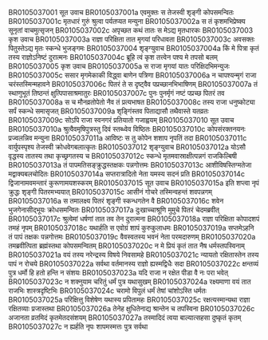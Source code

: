 BR0105037001	सूत उवाच
BR0105037001a	एवमुक्तः स तेजस्वी शृङ्गी कोपसमन्वितः
BR0105037001c	मृतधारं गुरुं श्रुत्वा पर्यतप्यत मन्युना
BR0105037002a	स तं कृशमभिप्रेष्क्य सूनृतां वाचमुत्सृजन्
BR0105037002c	अपृच्छत कथं तातः स मेऽद्य मृतधारकः
BR0105037003	कृश उवाच
BR0105037003a	राज्ञा परिक्षिता तात मृगयां परिधावता
BR0105037003c	अवसक्तः पितुस्तेऽद्य मृतः स्कन्धे भुजङ्गमः
BR0105037004	शृङ्ग्युवाच
BR0105037004a	किं मे पित्रा कृतं तस्य राज्ञोऽनिष्टं दुरात्मनः
BR0105037004c	ब्रूहि त्वं कृश तत्त्वेन पश्य मे तपसो बलम्
BR0105037005	कृश उवाच
BR0105037005a	स राजा मृगयां यातः परिक्षिदभिमन्युजः
BR0105037005c	ससार मृगमेकाकी विद्ध्वा बाणेन पत्रिणा
BR0105037006a	न चापश्यन्मृगं राजा चरंस्तस्मिन्महावने
BR0105037006c	पितरं ते स दृष्ट्वैव पप्रच्छानभिभाषिणम्
BR0105037007a	तं स्थाणुभूतं तिष्ठन्तं क्षुत्पिपासाश्रमातुरः
BR0105037007c	पुनः पुनर्मृगं नष्टं पप्रच्छ पितरं तव
BR0105037008a	स च मौनव्रतोपेतो नैव तं प्रत्यभाषत
BR0105037008c	तस्य राजा धनुष्कोट्या सर्पं स्कन्धे समासृजत्
BR0105037009a	शृङ्गिंस्तव पिताद्यासौ तथैवास्ते यतव्रतः
BR0105037009c	सोऽपि राजा स्वनगरं प्रतियातो गजाह्वयम्
BR0105037010	सूत उवाच
BR0105037010a	श्रुत्वैवमृषिपुत्रस्तु दिवं स्तब्ध्वेव विष्ठितः
BR0105037010c	कोपसंरक्तनयनः प्रज्वलन्निव मन्युना
BR0105037011a	आविष्टः स तु कोपेन शशाप नृपतिं तदा
BR0105037011c	वार्युपस्पृश्य तेजस्वी क्रोधवेगबलात्कृतः
BR0105037012	शृङ्ग्युवाच
BR0105037012a	योऽसौ वृद्धस्य तातस्य तथा कृच्छ्रगतस्य च
BR0105037012c	स्कन्धे मृतमवास्राक्षीत्पन्नगं राजकिल्बिषी
BR0105037013a	तं पापमतिसङ्क्रुद्धस्तक्षकः पन्नगोत्तमः
BR0105037013c	आशीविषस्तिग्मतेजा मद्वाक्यबलचोदितः
BR0105037014a	सप्तरात्रादितो नेता यमस्य सदनं प्रति
BR0105037014c	द्विजानामवमन्तारं कुरूणामयशस्करम्
BR0105037015	सूत उवाच
BR0105037015a	इति शप्त्वा नृपं क्रुद्धः शृङ्गी पितरमभ्ययात्
BR0105037015c	आसीनं गोचरे तस्मिन्वहन्तं शवपन्नगम्
BR0105037016a	स तमालक्ष्य पितरं शृङ्गी स्कन्धगतेन वै
BR0105037016c	शवेन भुजगेनासीद्भूयः क्रोधसमन्वितः
BR0105037017a	दुःखाच्चाश्रूणि मुमुचे पितरं चेदमब्रवीत्
BR0105037017c	श्रुत्वेमां धर्षणां तात तव तेन दुरात्मना
BR0105037018a	राज्ञा परिक्षिता कोपादशपं तमहं नृपम्
BR0105037018c	यथार्हति स एवोग्रं शापं कुरुकुलाधमः
BR0105037019a	सप्तमेऽहनि तं पापं तक्षकः पन्नगोत्तमः
BR0105037019c	वैवस्वतस्य भवनं नेता परमदारुणम्
BR0105037020a	तमब्रवीत्पिता ब्रह्मंस्तथा कोपसमन्वितम्
BR0105037020c	न मे प्रियं कृतं तात नैष धर्मस्तपस्विनाम्
BR0105037021a	वयं तस्य नरेन्द्रस्य विषये निवसामहे
BR0105037021c	न्यायतो रक्षितास्तेन तस्य पापं न रोचये
BR0105037022a	सर्वथा वर्तमानस्य राज्ञो ह्यस्मद्विधैः सदा
BR0105037022c	क्षन्तव्यं पुत्र धर्मो हि हतो हन्ति न संशयः
BR0105037023a	यदि राजा न रक्षेत पीडा वै नः परा भवेत्
BR0105037023c	न शक्नुयाम चरितुं धर्मं पुत्र यथासुखम्
BR0105037024a	रक्ष्यमाणा वयं तात राजभिः शास्त्रदृष्टिभिः
BR0105037024c	चरामो विपुलं धर्मं तेषां चांशोऽस्ति धर्मतः
BR0105037025a	परिक्षित्तु विशेषेण यथास्य प्रपितामहः
BR0105037025c	रक्षत्यस्मान्यथा राज्ञा रक्षितव्याः प्रजास्तथा
BR0105037026a	तेनेह क्षुधितेनाद्य श्रान्तेन च तपस्विना
BR0105037026c	अजानता व्रतमिदं कृतमेतदसंशयम्
BR0105037027a	तस्मादिदं त्वया बाल्यात्सहसा दुष्कृतं कृतम्
BR0105037027c	न ह्यर्हति नृपः शापमस्मत्तः पुत्र सर्वथा

